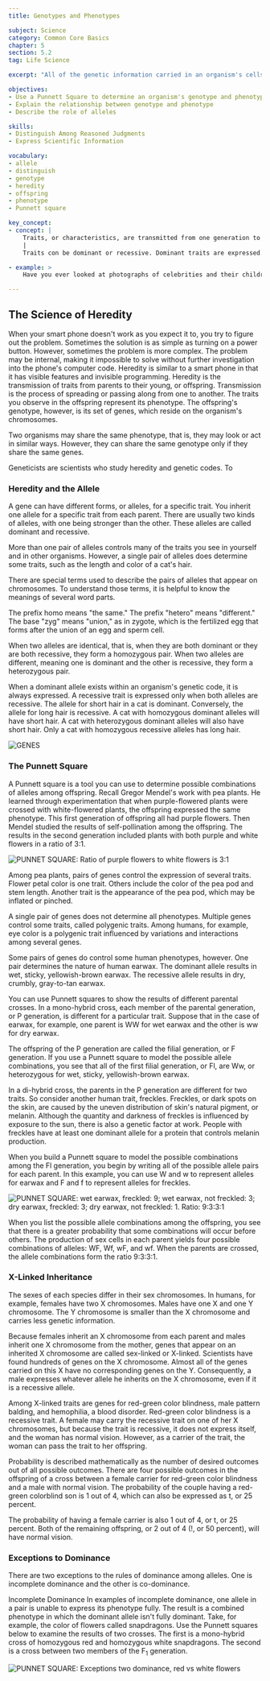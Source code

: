 ```yaml
---
title: Genotypes and Phenotypes

subject: Science
category: Common Core Basics
chapter: 5
section: 5.2
tag: Life Science

excerpt: "All of the genetic information carried in an organism's cells represents its genotype. All of the observable characteristics in a living thing, such as the shape of a leaf and the scent of a flower, are the organism's phenotype. Being familiar with the genotypes of two parent organisms makes it possible to predict the possible combinations of alleles, or variations of genes, that will occur in the offspring."

objectives:
- Use a Punnett Square to determine an organism's genotype and phenotype
- Explain the relationship between genotype and phenotype
- Describe the role of alleles

skills:
- Distinguish Among Reasoned Judgments
- Express Scientific Information

vocabulary:
- allele
- distinguish
- genotype
- heredity
- offspring
- phenotype
- Punnett square

key_concept:
- concept: |
    Traits, or characteristics, are transmitted from one generation to the next. This transmission is called heredity. The young. also called offspring, resemble their parents. However, there are also differences, or variations, between them. The traits we observe in an organism represent its phenotype. The genetic information underlying the phenotype is called the genotype.
    |
    Traits con be dominant or recessive. Dominant traits are expressed. They are the traits that you observe. Recessive traits may or may not be expressed, depending on other factors.

- example: >
    Have you ever looked at photographs of celebrities and their children and noticed a strong resemblance? Or perhaps you resemble someone in your family. An organism's traits, or characteristics, are passed from parents to their offspring on chromosomes. Chromosomes are threads of proteins and a substance coiled DNA. or deoxyribonucleic acid, which contains small sections called genes. Each gene lives in a specific spot on a chromosome. This spot is called a gene's locus. Different genes live at different loci. You con think of genes as computer code for specific traits.

---
```


## The Science of Heredity

When your smart phone doesn't work as you expect it to, you try to figure out the problem. Sometimes the solution is as simple as turning on a power button. However, sometimes the problem is more complex. The problem may be internal, making it impossible to solve without further investigation into the phone's computer code. Heredity is similar to a smart phone in that it has visible features and invisible programming. Heredity is the transmission of traits from parents to their young, or offspring. Transmission is the process of spreading or passing along from one to another. The traits you observe in the offspring represent its phenotype. The offspring's genotype, however, is its set of genes, which reside on the organism's chromosomes.

Two organisms may share the same phenotype, that is, they may look or act in similar ways. However, they can share the same genotype only if they share the same genes.

Geneticists are scientists who study heredity and genetic codes. To

### Heredity and the Allele

A gene can have different forms, or alleles, for a specific trait. You inherit one allele for a specific trait from each parent. There are usually two kinds of alleles, with one being stronger than the other. These alleles are called dominant and recessive.

More than one pair of alleles controls many of the traits you see in yourself and in other organisms. However, a single pair of alleles does determine some traits, such as the length and color of a cat's hair.

There are special terms used to describe the pairs of alleles that appear on chromosomes. To understand those terms, it is helpful to know the meanings of several word parts.

The prefix homo means "the same." The prefix "hetero" means "different." The base "zyg" means "union," as in zygote, which is the fertilized egg that forms after the union of an egg and sperm cell.

When two alleles are identical, that is, when they are both dominant or they are both recessive, they form a homozygous pair. When two alleles are different, meaning one is dominant and the other is recessive, they form a heterozygous pair. 

When a dominant allele exists within an organism's genetic code, it is always expressed. A recessive trait is expressed only when both alleles are recessive. The allele for short hair in a cat is dominant. Conversely, the allele for long hair is recessive. A cat with homozygous dominant alleles will have short hair. A cat with heterozygous dominant alleles will also have short hair. Only a cat with homozygous recessive alleles has long hair.

![GENES]()

### The Punnett Square

A Punnett square is a tool you can use to determine possible combinations of alleles among offspring. Recall Gregor Mendel's work with pea plants. He learned through experimentation that when purple-flowered plants were crossed with white-flowered plants, the offspring expressed the same phenotype. This first generation of offspring all had purple flowers. Then Mendel studied the results of self-pollination among the offspring. The results in the second generation included plants with both purple and white flowers in a ratio of 3:1.

![PUNNET SQUARE: Ratio of purple flowers to white flowers is 3:1]() 

Among pea plants, pairs of genes control the expression of several traits. Flower petal color is one trait. Others include the color of the pea pod and stem length. Another trait is the appearance of the pea pod, which may be inflated or pinched.

A single pair of genes does not determine all phenotypes. Multiple genes control some traits, called polygenic traits. Among humans, for example, eye color is a polygenic trait influenced by variations and interactions among several genes.

Some pairs of genes do control some human phenotypes, however. One pair determines the nature of human earwax. The dominant allele results in wet, sticky, yellowish-brown earwax. The recessive allele results in dry, crumbly, gray-to-tan earwax.

You can use Punnett squares to show the results of different parental crosses. In a mono-hybrid cross, each member of the parental generation, or P generation, is different for a particular trait. Suppose that in the case of earwax, for example, one parent is WW for wet earwax and the other is ww for dry earwax.

The offspring of the P generation are called the filial generation, or F generation. If you use a Punnett square to model the possible allele combinations, you see that all of the first filial generation, or Fl, are Ww, or heterozygous for wet, sticky, yellowish-brown earwax.

In a di-hybrid cross, the parents in the P generation are different for two traits. So consider another human trait, freckles. Freckles, or dark spots on the skin, are caused by the uneven distribution of skin's natural pigment, or melanin. Although the quantity and darkness of freckles is influenced by exposure to the sun, there is also a genetic factor at work. People with freckles have at least one dominant allele for a protein that controls melanin production.

When you build a Punnett square to model the possible combinations among the Fl generation, you begin by writing all of the possible allele pairs for each parent. In this example, you can use W and w to represent alleles for earwax and F and f to represent alleles for freckles.

![PUNNET SQUARE: wet earwax, freckled: 9; wet earwax, not freckled: 3; dry earwax, freckled: 3; dry earwax, not freckled: 1. Ratio: 9:3:3:1]()

When you list the possible allele combinations among the offspring, you see that there is a greater probability that some combinations will occur before others. The production of sex cells in each parent yields four possible combinations of alleles: WF, Wf, wF, and wf. When the parents are crossed, the allele combinations form the ratio 9:3:3:1.

### X-Linked Inheritance

The sexes of each species differ in their sex chromosomes. In humans, for example, females have two X chromosomes. Males have one X and one Y chromosome. The Y chromosome is smaller than the X chromosome and carries less genetic information.

Because females inherit an X chromosome from each parent and males inherit one X chromosome from the mother, genes that appear on an inherited X chromosome are called sex-linked or X-linked. Scientists have found hundreds of genes on the X chromosome. Almost all of the genes carried on this X have no corresponding genes on the Y. Consequently, a male expresses whatever allele he inherits on the X chromosome, even if it is a recessive allele.

Among X-linked traits are genes for red-green color blindness, male pattern balding, and hemophilia, a blood disorder. Red-green color blindness is a recessive trait. A female may carry the recessive trait on one of her X chromosomes, but because the trait is recessive, it does not express itself, and the woman has normal vision. However, as a carrier of the trait, the woman can pass the trait to her offspring.

Probability is described mathematically as the number of desired outcomes out of all possible outcomes. There are four possible outcomes in the offspring of a cross between a female carrier for red-green color blindness and a male with normal vision. The probability of the couple having a red-green colorblind son is 1 out of 4, which can also be expressed as t, or 25 percent.

The probability of having a female carrier is also 1 out of 4, or t, or 25 percent. Both of the remaining offspring, or 2 out of 4 (!, or 50 percent), will have normal vision.

### Exceptions to Dominance

There are two exceptions to the rules of dominance among alleles. One is incomplete dominance and the other is co-dominance.

Incomplete Dominance In examples of incomplete dominance, one allele in a pair is unable to express its phenotype fully. The result is a combined phenotype in which the dominant allele isn't fully dominant. Take, for example, the color of flowers called snapdragons. Use the Punnett squares below to examine the results of two crosses. The first is a mono-hybrid cross of homozygous red and homozygous white snapdragons. The second is a cross between two members of the F<sub>1</sub> generation.

![PUNNET SQUARE: Exceptions two dominance, red vs white flowers]()